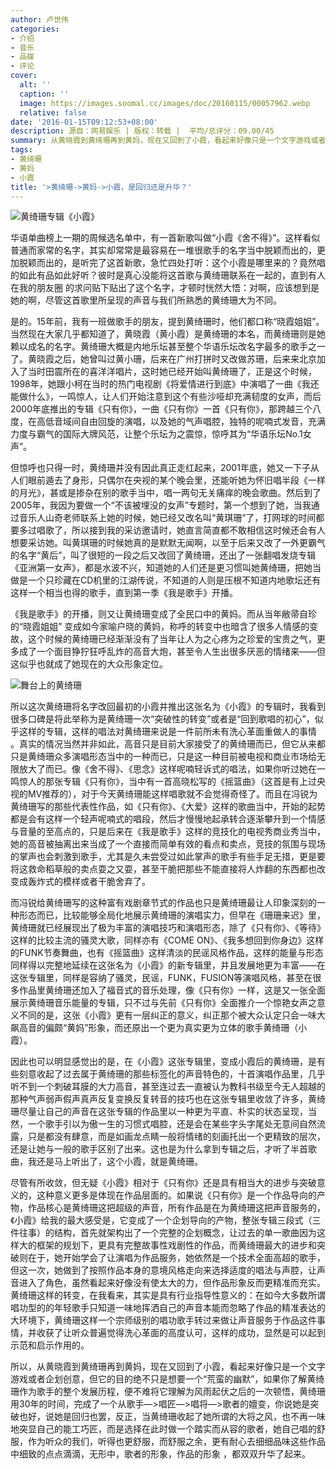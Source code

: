 ```yaml
---
author: 卢世伟
categories:
- 介绍
- 音乐
- 品碟
- 评论
cover:
  alt: ''
  caption: ''
  image: https://images.soomal.cc/images/doc/20160115/00057962.webp
  relative: false
date: '2016-01-15T09:12:53+08:00'
description: 源自：网易娱乐 | 版权：转载 |  平均/总评分：09.00/45
summary: 从黄晓霞到黄绮珊再到黄妈，现在又回到了小霞，看起来好像只是一个文字游戏或者企划创意，但它的目的绝不只是想要一个“荒蛮的幽默”，如果你了解黄绮珊作为歌手的整个发展历程，便不难将它理解为风雨起伏之后的一次顿悟，黄绮珊用30年的时间，完成了一个从歌手―>唱匠―>唱将―>歌者的嬗变……
tags:
- 黄绮珊
- 黄妈
- 小霞
title: '>黄绮珊->黄妈->小霞，是回归还是升华？'
---
```


![黄绮珊专辑《小霞》](https://images.soomal.cc/images/doc/20160111/00057878.webp)





华语单曲榜上一期的周候选名单中，有一首新歌叫做“小霞《舍不得》”。这样看似普通而家常的名字，其实却常常是最容易在一堆很歌手的名字当中脱颖而出的，更加脱颖而出的，是听完了这首新歌，急忙四处打听：这个小霞是哪里来的？竟然唱的如此有品如此好听？彼时是真心没能将这首歌与黄绮珊联系在一起的，直到有人在我的朋友圈 的求问贴下贴出了这个名字，才顿时恍然大悟：对啊，应该想到是她的啊，尽管这首歌里所呈现的声音与我们所熟悉的黄绮珊大为不同。

是的。15年前，我有一班做歌手的朋友，提到黄绮珊时，他们都口称“晓霞姐姐”。当然现在大家几乎都知道了，黄晓霞（黄小霞）是黄绮珊的本名，而黄绮珊则是她赖以成名的名字。黄绮珊大概是内地乐坛甚至整个华语乐坛改名字最多的歌手之一了。黄晓霞之后，她曾叫过黄小珊，后来在广州打拼时又改做苏珊，后来来北京加入了当时田震所在的喜洋洋唱片，这时她已经开始叫黄绮珊了，正是这个时候，1998年，她跟小柯在当时的热门电视剧《将爱情进行到底》中演唱了一曲《我还能做什么》，一鸣惊人，让人们开始注意到这个有些沙哑却充满韧度的女声，而后2000年底推出的专辑《只有你》，一曲《只有你》一首《只有你》，那跨越三个八度，在高低音域间自由回旋的演唱，以及她的气声唱腔，独特的呢喃式发音，充满力度与霸气的国际大牌风范，让整个乐坛为之震惊，惊呼其为“华语乐坛No.1女声”。

但惊呼也只得一时，黄绮珊并没有因此真正走红起来，2001年底，她又一下子从人们眼前遁去了身形，只偶尔在央视的某个晚会里，还能听她为怀旧唱半段《一样的月光》，甚或是掺杂在别的歌手当中，唱一两句无关痛痒的晚会歌曲。然后到了2005年，我因为要做一个“不该被埋没的女声”专题时，第一个想到了她，当我通过音乐人山奇老师联系上她的时候，她已经又改名叫“黄琪珊”了，打网球的时间都要多过唱歌了，所以接到我的采访邀请时，她直言简直都不敢相信这时候还会有人想要采访她。叫黄琪珊的时候她真的是默默无闻啊，以至于后来又改了一外更霸气的名字“黄后”，叫了很短的一段之后又改回了黄绮珊，还出了一张翻唱发烧专辑《亚洲第一女声》，都是水波不兴，知道她的人们还是更习惯叫她黄绮珊，把她当做是一个只珍藏在CD机里的江湖传说，不知道的人则是压根不知道内地歌坛还有这样一个相当也得的歌手，直到第一季《我是歌手》开播。

《我是歌手》的开播，则又让黄绮珊变成了全民口中的黄妈。而从当年敝帚自珍的“晓霞姐姐” 变成如今家喻户晓的黄妈，称呼的转变中也暗含了很多人情感的变故，这个时候的黄绮珊已经渐渐没有了当年让人为之心疼为之珍爱的宝贵之气，更多成了一个面目狰狞狂呼乱炸的高音大炮，甚至令人生出很多厌恶的情绪来――但这似乎也就成了她现在的大众形象定位。

![舞台上的黄绮珊](https://images.soomal.cc/images/doc/20160115/00057962.webp)





所以这次黄绮珊将名字改回最初的小霞并推出这张名为《小霞》的专辑时，我看到很多口碑是将此举称为是黄绮珊一次“突破性的转变”或者是“回到歌唱的初心”，似乎这样的专辑，这样的唱法对黄绮珊来说是一件前所未有洗心革面重做人的事情 。真实的情况当然并非如此，高音只是目前大家接受了的黄绮珊而已，但它从来都只是黄绮珊众多演唱形态当中的一种而已，只是这一种目前被电视和商业市场给无限放大了而已。像《舍不得》、《思念》这样呢喃轻诉式的唱法，如果你听过她在一鸣惊人的那张专辑《只有你》，当中有一首高晓松写的《摇篮曲》（这首是有上过央视的MV推荐的），对于今天黄绮珊能这样唱歌就不会觉得奇怪了。而且在冯锐为黄绮珊写的那些代表性作品，如《只有你》、《大爱》这样的歌曲当中，开始的起势都是会有这样一个轻声呢喃式的唱段，然后才慢慢地起承转合逐渐攀升到一个情感与音量的至高点的，只是后来在《我是歌手》这样的竞技化的电视秀商业秀当中，她的高音被抽离出来当成了一个直接而简单有效的看点和卖点，竞技的氛围与现场的掌声也会刺激到歌手，尤其是久未尝受过如此掌声的歌手有些手足无措，更是要将这救命稻草般的卖点耍之又耍，甚至干脆把那些不能直接将人炸翻的东西都也改变成轰炸式的模样或者干脆舍弃了。

而冯锐给黄绮珊写的这种富有戏剧章节式的作品也只是黄绮珊最让人印象深刻的一种形态而已，比较能够全局化地展示黄绮珊的演唱实力，但早在《珊珊来迟》里，黄绮珊就已经展现出了极为丰富的演唱技巧和演唱形态，除了《只有你》、《等待》这样的比较主流的骚灵大歌，同样亦有《COME ON》、《我多想回到你身边》这样的FUNK节奏舞曲，也有《摇篮曲》这样清淡的民谣风格作品，这样的能量与形态同样得以完整地延续在这张名为《小霞》的新专辑里，并且发展地更为丰富――在这张专辑里，同样是容纳了骚灵，民谣，FUNK，FUSION等演唱风格，甚至在很多作品里黄绮珊还加入了福音式的音乐处理，像《只有你》一样，这是又一张全面展示黄绮珊音乐能量的专辑，只不过与先前《只有你》全面推介一个惊艳女声之意义不同的是，这张《小霞》更有一层纠正的意义，纠正那个被大众认定只会一味大飙高音的偏颇“黄妈”形象，而还原出一个更为真实更为立体的歌手黄绮珊（小霞）。

因此也可以明显感觉出的是，在《小霞》这张专辑里，变成小霞后的黄绮珊，是有些刻意收起了过去属于黄绮珊的那些标签化的声音特色的，十首演唱作品里，几乎听不到一个刺破耳膜的大力高音，甚至连过去一直被认为教科书级至今无人超越的那种气声弱声假声真声反复变换反复转音的技巧也在这张专辑里收敛了许多，黄绮珊尽量让自己的声音在这张专辑的作品里以一种更为平直、朴实的状态呈现，当然，一个歌手引以为傲一生的习惯式唱腔，还是会在某些字头字尾处无意间自然流露，只是都没有肆意，而是如画龙点睛一般将情绪的刻画托出一个更精致的层次，还是让她与一般的歌手区别了出来。这也是为什么拿到专辑之后，才听了半首歌曲，我还是马上听出了，这个小霞，就是黄绮珊。

尽管有所收敛，但无疑《小霞》相对于《只有你》还是具有相当大的进步与突破意义的，这种意义更多是体现在作品层面的。如果说《只有你》是一个作品导向的产物，作品核心是黄绮珊这把超级的声音，所有作品是在为黄绮珊这把声音服务的，《小霞》给我的最大感受是，它变成了一个企划导向的产物，整张专辑三段式（三件往事）的结构，首先就架构出了一个完整的企划概念，让过去的单一歌曲因为这样大的框架的规划下，更具有完整故事性戏剧性的作品，而黄绮珊最大的进步和突破则在于，她开始学会了让演唱为作品服务，她依然是一个技术全面高超的歌手，但这一次，她做到了按照作品本身的意境风格走向来选择适度的唱法与声腔，让声音进入了角色，虽然看起来好像没有使太大的力，但作品形象反而更精准而充实。黄绮珊这样的转变，在我看来，其实是具有行业指导性意义的：在如今大多数所谓唱功型的的年轻歌手只知道一味地挥洒自己的声音本能而忽略了作品的精准表达的大环境下，黄绮珊这样一个宗师级别的唱功歌手转过来做让声音服务于作品这件事情，并收获了让听众普遍觉得洗心革面的高度认可，这样的成功，显然是可以起到示范和启示作用的。

所以，从黄晓霞到黄绮珊再到黄妈，现在又回到了小霞，看起来好像只是一个文字游戏或者企划创意，但它的目的绝不只是想要一个“荒蛮的幽默”，如果你了解黄绮珊作为歌手的整个发展历程，便不难将它理解为风雨起伏之后的一次顿悟，黄绮珊用30年的时间，完成了一个从歌手―>唱匠―>唱将―>歌者的嬗变，你说她是突破也好，说她是回归也罢，反正，当黄绮珊收起了她所谓的大将之风，也不再一味地突显自己的能工巧匠，而是选择在此时做一个踏实而从容的歌者，她自己唱的舒服，作为听众的我们，听得也更舒服，而舒服之余，更有耐心去细细品味这些作品中细致的点点滴滴，无形中，歌者的形象，作品的形象 ，都双双升华了起来。
